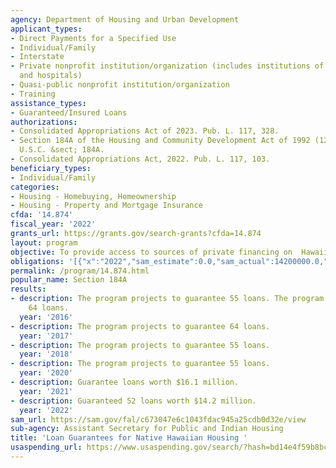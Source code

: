 ```yaml
---
agency: Department of Housing and Urban Development
applicant_types:
- Direct Payments for a Specified Use
- Individual/Family
- Interstate
- Private nonprofit institution/organization (includes institutions of higher education
  and hospitals)
- Quasi-public nonprofit institution/organization
- Training
assistance_types:
- Guaranteed/Insured Loans
authorizations:
- Consolidated Appropriations Act of 2023. Pub. L. 117, 328.
- Section 184A of the Housing and Community Development Act of 1992 (12 U.S.C. 1715z-13a)
  U.S.C. &sect; 184A.
- Consolidated Appropriations Act, 2022. Pub. L. 117, 103.
beneficiary_types:
- Individual/Family
categories:
- Housing - Homebuying, Homeownership
- Housing - Property and Mortgage Insurance
cfda: '14.874'
fiscal_year: '2022'
grants_url: https://grants.gov/search-grants?cfda=14.874
layout: program
objective: To provide access to sources of private financing on  Hawaiian home lands.
obligations: '[{"x":"2022","sam_estimate":0.0,"sam_actual":14200000.0,"usa_spending_actual":0.0},{"x":"2023","sam_estimate":16400000.0,"sam_actual":0.0,"usa_spending_actual":0.0},{"x":"2024","sam_estimate":15800000.0,"sam_actual":0.0,"usa_spending_actual":0.0}]'
permalink: /program/14.874.html
popular_name: Section 184A
results:
- description: The program projects to guarantee 55 loans. The program guaranteed
    64 loans.
  year: '2016'
- description: The program projects to guarantee 64 loans.
  year: '2017'
- description: The program projects to guarantee 55 loans.
  year: '2018'
- description: The program projects to guarantee 55 loans.
  year: '2020'
- description: Guarantee loans worth $16.1 million.
  year: '2021'
- description: Guaranteed 52 loans worth $14.2 million.
  year: '2022'
sam_url: https://sam.gov/fal/c673047e6c1043fdac945a25cdb0d32e/view
sub-agency: Assistant Secretary for Public and Indian Housing
title: 'Loan Guarantees for Native Hawaiian Housing '
usaspending_url: https://www.usaspending.gov/search/?hash=bd14e4f59b8bcee0a49c88bef8961ed1
---
```

